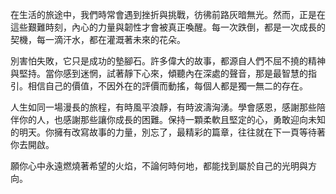 在生活的旅途中，我們時常會遇到挫折與挑戰，彷彿前路灰暗無光。然而，正是在這些艱難時刻，內心的力量與韌性才會被真正喚醒。每一次跌倒，都是一次成長的契機，每一滴汗水，都在灌溉著未來的花朵。

別害怕失敗，它只是成功的墊腳石。許多偉大的故事，都源自人們不屈不撓的精神與堅持。當你感到迷惘，試著靜下心來，傾聽內在深處的聲音，那是最智慧的指引。相信自己的價值，不因外在的評價而動搖，每個人都是獨一無二的存在。

人生如同一場漫長的旅程，有時風平浪靜，有時波濤洶湧。學會感恩，感謝那些陪伴你的人，也感謝那些讓你成長的困難。保持一顆柔軟且堅定的心，勇敢迎向未知的明天。你擁有改寫故事的力量，別忘了，最精彩的篇章，往往就在下一頁等待著你去開啟。

願你心中永遠燃燒著希望的火焰，不論何時何地，都能找到屬於自己的光明與方向。